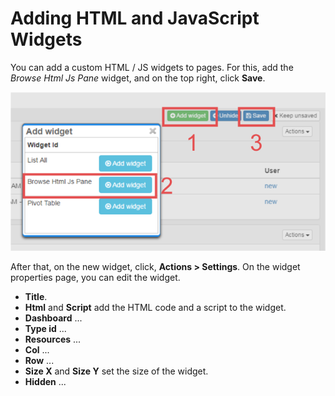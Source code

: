 # Adding HTML and JavaScript Widgets

You can add a custom HTML / JS widgets to pages. For this, add the  *Browse Html Js Pane* widget, and on the top right, click **Save**.

![](adding-a-html-js-widget.png)

After that, on the new widget, click, **Actions > Settings**. On the widget properties page, you can edit the widget.

* **Title**.
* **Html** and  **Script** add the HTML code and a script to the widget.
* **Dashboard** ...
* **Type id** ...
* **Resources** ...
* **Col** ...
* **Row** ...
* **Size X** and **Size Y** set the size of the widget.
* **Hidden** ...